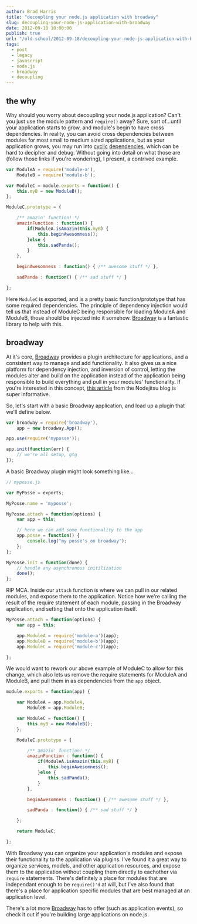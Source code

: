 ```yaml
---
author: Brad Harris
title: "decoupling your node.js application with broadway"
slug: decoupling-your-node-js-application-with-broadway
date: 2012-09-18 10:00:00
publish: true
url: "/old-school/2012-09-18/decoupling-your-node-js-application-with-broadway/"
tags:
  - post
  - legacy
  - javascript
  - node.js
  - broadway
  - decoupling
---
```


## the why

Why should you worry about decoupling your node.js application?  Can't you just use the module pattern and ```require()``` away?  Sure, sort of...until your application starts to grow, and module's begin to have cross dependencies.  In reality, you can avoid cross dependencies between modules for most small to medium sized applications, but as your application grows, you may run into [cyclic][] [dependencies][], which can be hard to decipher and debug.  Without going into detail on what those are (follow those links if you're wondering), I present, a contrived example.


```javascript
var ModuleA = require('module-a'),
	ModuleB = require('module-b');

var ModuleC = module.exports = function() {
	this.myB = new ModuleB();
};

ModuleC.prototype = {

	/** amazin' function! */
	amazinFunction : function() {
		if(ModuleA.isAmazin(this.myB) {
			this.beginAwesomness();
		}else {
			this.sadPanda();
		}
	},

	beginAwesomness : function() { /** awesome stuff */ },

	sadPanda : function() { /** sad stuff */ }

};
```

Here ```ModuleC``` is exported, and is a pretty basic function/prototype that has some required dependencies.  The principle of dependency injection would tell us that instead of ModuleC being responsible for loading ModuleA and ModuleB, those should be injected into it somehow.  [Broadway][] is a fantastic library to help with this.

## broadway

At it's core, [Broadway][] provides a plugin architecture for applications, and a consistent way to manage and add functionality.  It also gives us a nice platform for dependency injection, and inversion of control, letting the modules alter and build on the application instead of the application being responsible to build everything and pull in your modules' functionality.  If you're interested in this concept, [this article][nodejitsu_blog] from the Nodejitsu blog is super informative.

So, let's start with a basic Broadway application, and load up a plugin that we'll define below.

```javascript
var broadway = require('broadway'),
	app = new broadway.App();

app.use(require('myposse'));

app.init(function(err) {
	// we're all setup, gtg
});
```

A basic Broadway plugin might look something like...

```javascript
// myposse.js

var MyPosse = exports;

MyPosse.name = 'myposse';

MyPosse.attach = function(options) {
	var app = this;

	// here we can add some functionality to the app
	app.posse = function() {
		console.log("my posse's on broadway");
	};
};

MyPosse.init = function(done) {
	// handle any asynchronous initilization
	done();
};
```

RIP MCA.  Inside our ```attach``` function is where we can pull in our related modules, and expose them to the application.  Notice how we're calling the result of the require statement of each module, passing in the Broadway application, and setting that onto the application itself.

```javascript
MyPosse.attach = function(options) {
	var app = this;

	app.ModuleA = require('module-a')(app);
	app.ModuleB = require('module-b')(app);
	app.ModuleC = require('module-c')(app);

};
```

We would want to rework our above example of ModuleC to allow for this change, which also lets us remove the require statements for ModuleA and ModuleB, and pull them in as dependencies from the ```app``` object.

```javascript
module.exports = function(app) {

	var ModuleA = app.ModuleA,
		ModuleB = app.ModuleB;

	var ModuleC = function() {
		this.myB = new ModuleB();
	};

	ModuleC.prototype = {

		/** amazin' function! */
		amazinFunction : function() {
			if(ModuleA.isAmazin(this.myB) {
				this.beginAwesomness();
			}else {
				this.sadPanda();
			}
		},

		beginAwesomness : function() { /** awesome stuff */ },

		sadPanda : function() { /** sad stuff */ }

	};

	return ModuleC;

};
```

With Broadway you can organize your application's modules and expose their functionality to the application via plugins.  I've found it a great way to organize services, models, and other application resources, and expose them to the application without coupling them directly to eachother via ```require``` statements.  There's definitely a place for modules that are independant enough to be ```require()'d``` at will, but I've also found that there's a place for application specific modules that are best managed at an application level.

There's a lot more [Broadway][] has to offer (such as application events), so check it out if you're building large applications on node.js.


[cyclic]: /2012/05/08/node-js-circular-dependencies/
[dependencies]: http://nodejs.org/api/modules.html#modules_cycles
[Broadway]: http://github.com/flatiron/broadway
[nodejitsu_blog]: http://blog.nodejitsu.com/ioc-and-dependency-injection-with-broadway
